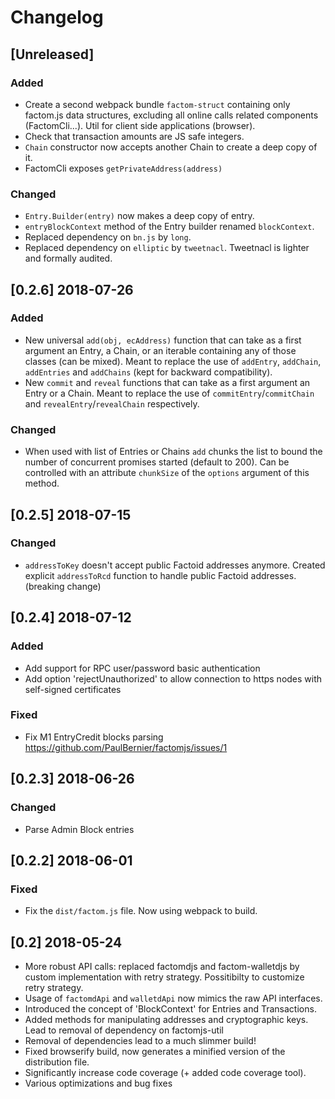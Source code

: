 # Changelog

## [Unreleased]

### Added

* Create a second webpack bundle `factom-struct` containing only factom.js data structures, excluding all online calls related components (FactomCli...). Util for client side applications (browser).
* Check that transaction amounts are JS safe integers.
* `Chain` constructor now accepts another Chain to create a deep copy of it.
* FactomCli exposes `getPrivateAddress(address)`

### Changed

* `Entry.Builder(entry)` now makes a deep copy of entry.
* `entryBlockContext` method of the Entry builder renamed `blockContext`.
* Replaced dependency on `bn.js` by `long`.
* Replaced dependency on `elliptic` by `tweetnacl`. Tweetnacl is lighter and formally audited.

## [0.2.6] 2018-07-26

### Added

* New universal `add(obj, ecAddress)` function that can take as a first argument an Entry, a Chain, or an iterable containing any of those classes (can be mixed). Meant to replace the use of `addEntry`, `addChain`, `addEntries` and `addChains` (kept for backward compatibility).
* New `commit` and `reveal` functions that can take as a first argument an Entry or a Chain. Meant to replace the use of `commitEntry`/`commitChain` and `revealEntry`/`revealChain` respectively.

### Changed

* When used with list of Entries or Chains `add` chunks the list to bound the number of concurrent promises started (default to 200). Can be controlled with an attribute `chunkSize` of the `options` argument of this method.

## [0.2.5] 2018-07-15

### Changed

* `addressToKey` doesn't accept public Factoid addresses anymore. Created explicit `addressToRcd` function to handle public Factoid addresses. (breaking change)

## [0.2.4] 2018-07-12

### Added

* Add support for RPC user/password basic authentication
* Add option 'rejectUnauthorized' to allow connection to https nodes with self-signed certificates

### Fixed

* Fix M1 EntryCredit blocks parsing https://github.com/PaulBernier/factomjs/issues/1

## [0.2.3] 2018-06-26

### Changed

* Parse Admin Block entries

## [0.2.2] 2018-06-01

### Fixed

* Fix the `dist/factom.js` file. Now using webpack to build.

## [0.2] 2018-05-24

* More robust API calls: replaced factomdjs and factom-walletdjs by custom implementation with retry strategy. Possitibilty to customize retry strategy.
* Usage of `factomdApi` and `walletdApi` now mimics the raw API interfaces.
* Introduced the concept of 'BlockContext' for Entries and Transactions.
* Added methods for manipulating addresses and cryptographic keys. Lead to removal of dependency on factomjs-util
* Removal of dependencies lead to a much slimmer build!
* Fixed browserify build, now generates a minified version of the distribution file.
* Significantly increase code coverage (+ added code coverage tool).
* Various optimizations and bug fixes

